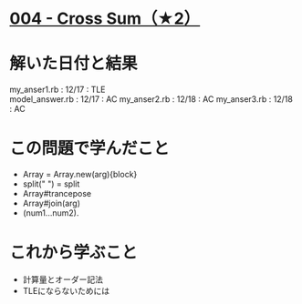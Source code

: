 # [004 - Cross Sum（★2）](https://atcoder.jp/contests/typical90/tasks/typical90_d)

# 解いた日付と結果
my_anser1.rb : 12/17 : TLE  
model_answer.rb : 12/17 : AC
my_anser2.rb : 12/18 : AC
my_anser3.rb : 12/18 : AC

# この問題で学んだこと
* Array = Array.new(arg){block}
* split(" ") = split
* Array#trancepose
* Array#join(arg)
* (num1...num2).

# これから学ぶこと
* 計算量とオーダー記法
* TLEにならないためには